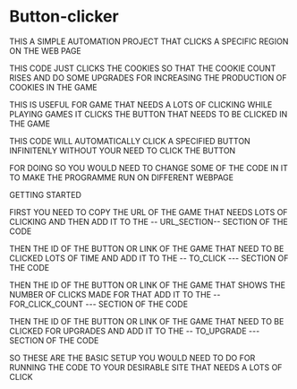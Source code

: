 # Button-clicker

THIS A SIMPLE AUTOMATION PROJECT THAT CLICKS A SPECIFIC REGION ON THE WEB PAGE

THIS CODE JUST CLICKS THE COOKIES SO THAT THE COOKIE COUNT RISES AND DO SOME UPGRADES FOR INCREASING THE PRODUCTION OF COOKIES IN THE GAME

THIS IS USEFUL FOR GAME THAT NEEDS A LOTS OF CLICKING WHILE PLAYING GAMES IT CLICKS THE BUTTON THAT NEEDS TO BE CLICKED IN THE GAME

THIS CODE WILL AUTOMATICALLY CLICK A SPECIFIED BUTTON INFINITENLY WITHOUT YOUR NEED TO CLICK THE BUTTON

FOR DOING SO YOU WOULD NEED TO CHANGE SOME OF THE CODE IN IT TO MAKE THE PROGRAMME RUN ON DIFFERENT WEBPAGE

GETTING STARTED

FIRST YOU NEED TO COPY THE URL OF THE GAME THAT NEEDS LOTS OF CLICKING AND THEN ADD IT TO THE -- URL_SECTION-- SECTION OF THE CODE

THEN THE ID OF THE BUTTON OR LINK OF THE GAME THAT NEED TO BE CLICKED LOTS OF TIME AND ADD IT TO THE -- TO_CLICK --- SECTION OF THE CODE

THEN THE ID OF THE BUTTON OR LINK OF THE GAME THAT SHOWS THE NUMBER OF CLICKS MADE FOR THAT ADD IT TO THE -- FOR_CLICK_COUNT --- SECTION OF THE CODE

THEN THE ID OF THE BUTTON OR LINK OF THE GAME THAT NEED TO BE CLICKED FOR UPGRADES AND ADD IT TO THE -- TO_UPGRADE --- SECTION OF THE CODE

SO THESE ARE THE BASIC SETUP YOU WOULD NEED TO DO FOR RUNNING THE CODE TO YOUR DESIRABLE SITE THAT NEEDS A LOTS OF CLICK
